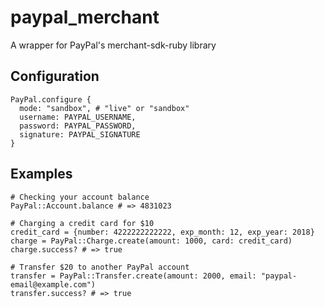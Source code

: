# paypal_merchant

A wrapper for PayPal's merchant-sdk-ruby library


## Configuration

    PayPal.configure {
      mode: "sandbox", # "live" or "sandbox"
      username: PAYPAL_USERNAME,
      password: PAYPAL_PASSWORD,
      signature: PAYPAL_SIGNATURE
    }


## Examples


    # Checking your account balance
    PayPal::Account.balance # => 4831023

    # Charging a credit card for $10
    credit_card = {number: 4222222222222, exp_month: 12, exp_year: 2018}
    charge = PayPal::Charge.create(amount: 1000, card: credit_card)
    charge.success? # => true

    # Transfer $20 to another PayPal account
    transfer = PayPal::Transfer.create(amount: 2000, email: "paypal-email@example.com")
    transfer.success? # => true


